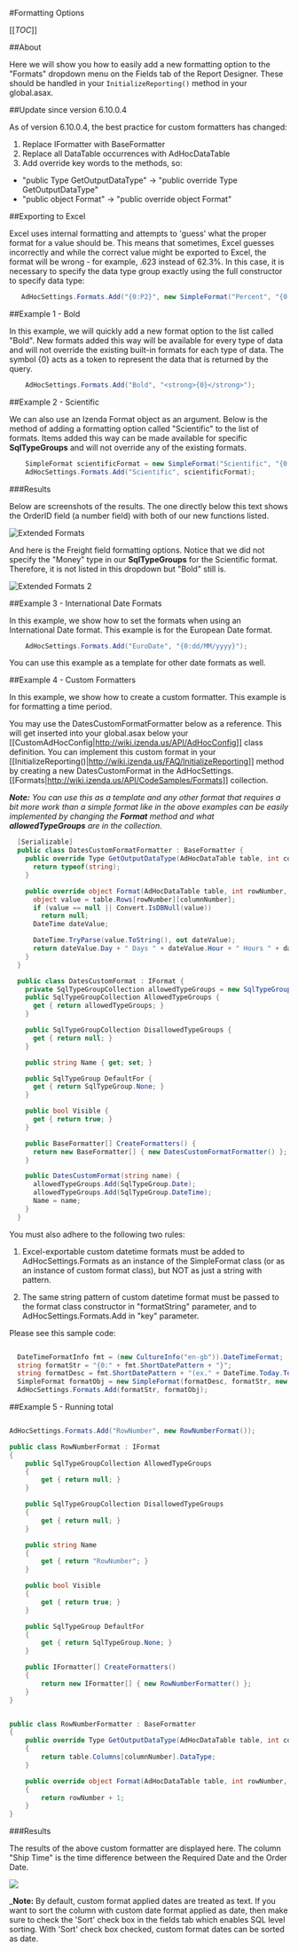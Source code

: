 #Formatting Options

[[_TOC_]]

##About

Here we will show you how to easily add a new formatting option to the "Formats" dropdown menu on the Fields tab of the Report Designer. These should be handled in your ``InitializeReporting()`` method in your global.asax.

##Update since version 6.10.0.4

As of version 6.10.0.4, the best practice for custom formatters has changed:

1) Replace IFormatter with BaseFormatter
2) Replace all DataTable occurrences with AdHocDataTable
3) Add override key words to the methods, so:
- "public Type GetOutputDataType" -> "public override Type GetOutputDataType"
- "public object Format" -> "public override object Format"

##Exporting to Excel

Excel uses internal formatting and attempts to 'guess' what the proper format for a value should be. This means that sometimes, Excel guesses incorrectly and while the correct value might be exported to Excel, the format will be wrong - for example, .623 instead of 62.3%. In this case, it is necessary to specify the data type group exactly using the full constructor to specify data type:

```csharp
   AdHocSettings.Formats.Add("{0:P2}", new SimpleFormat("Percent", "{0:P2}", new SqlTypeGroup[] { SqlTypeGroup.Numeric, SqlTypeGroup.Money, SqlTypeGroup.Real }));
```

##Example 1 - Bold

In this example, we will quickly add a new format option to the list called "Bold". New formats added this way will be available for every type of data and will not override the existing built-in formats for each type of data. The symbol {0} acts as a token to represent the data that is returned by the query.

```csharp
    AdHocSettings.Formats.Add("Bold", "<strong>{0}</strong>");
```

##Example 2 - Scientific

We can also use an Izenda Format object as an argument. Below is the method of adding a formatting option called "Scientific" to the list of formats. Items added this way can be made available for specific **SqlTypeGroups** and will not override any of the existing formats.

```csharp
    SimpleFormat scientificFormat = new SimpleFormat("Scientific", "{0:E}", new SqlTypeGroup[] {SqlTypeGroup.Real, SqlTypeGroup.Numeric});
    AdHocSettings.Formats.Add("Scientific", scientificFormat);
```

###Results

Below are screenshots of the results. The one directly below this text shows the OrderID field (a number field) with both of our new functions listed.

![Extended Formats](/FAQ/Questions/Add-Formatting-Options/extended_formats.png)

And here is the Freight field formatting options. Notice that we did not specify the "Money" type in our **SqlTypeGroups** for the Scientific format. Therefore, it is not listed in this dropdown but "Bold" still is.

![Extended Formats 2](/FAQ/Questions/Add-Formatting-Options/extended_formats_2.png)

##Example 3 - International Date Formats

In this example, we show how to set the formats when using an International Date format. This example is for the European Date format.

```csharp
    AdHocSettings.Formats.Add("EuroDate", "{0:dd/MM/yyyy}");
```

You can use this example as a template for other date formats as well.

##Example 4 - Custom Formatters

In this example, we show how to create a custom formatter. This example is for formatting a time period.

You may use the DatesCustomFormatFormatter below as a reference. This will get inserted into your global.asax below your [[CustomAdHocConfig|http://wiki.izenda.us/API/AdHocConfig]] class definition. You can implement this custom format in your [[InitializeReporting()|http://wiki.izenda.us/FAQ/InitializeReporting]] method by creating a new DatesCustomFormat in the AdHocSettings.[[Formats|http://wiki.izenda.us/API/CodeSamples/Formats]] collection.

_**Note:** You can use this as a template and any other format that requires a bit more work than a simple format like in the above examples can be easily implemented by changing the **Format** method and what **allowedTypeGroups** are in the collection._

```csharp
  [Serializable]
  public class DatesCustomFormatFormatter : BaseFormatter {
    public override Type GetOutputDataType(AdHocDataTable table, int columnNumber, ReportOutputOptions reportOutputOptions, Field field) {
      return typeof(string);
    }

    public override object Format(AdHocDataTable table, int rowNumber, int columnNumber, Field field, AdHocDataTable originalTable, Field nameField) {
      object value = table.Rows[rowNumber][columnNumber];
      if (value == null || Convert.IsDBNull(value))
        return null;
      DateTime dateValue;

      DateTime.TryParse(value.ToString(), out dateValue);
      return dateValue.Day + " Days " + dateValue.Hour + " Hours " + dateValue.Minute + " Minutes " + dateValue.Second + " Seconds";
    }
  }

  public class DatesCustomFormat : IFormat {
    private SqlTypeGroupCollection allowedTypeGroups = new SqlTypeGroupCollection();
    public SqlTypeGroupCollection AllowedTypeGroups {
      get { return allowedTypeGroups; }
    }

    public SqlTypeGroupCollection DisallowedTypeGroups {
      get { return null; }
    }

    public string Name { get; set; }

    public SqlTypeGroup DefaultFor {
      get { return SqlTypeGroup.None; }
    }

    public bool Visible {
      get { return true; }
    }

    public BaseFormatter[] CreateFormatters() {
      return new BaseFormatter[] { new DatesCustomFormatFormatter() };
    }

    public DatesCustomFormat(string name) {
      allowedTypeGroups.Add(SqlTypeGroup.Date);
      allowedTypeGroups.Add(SqlTypeGroup.DateTime);
      Name = name;
    }
  }
```

You must also adhere to the following two rules:

1) Excel-exportable custom datetime formats must be added to AdHocSettings.Formats as an instance of the SimpleFormat class (or as an instance of custom format class), but NOT as just a string with pattern.

2) The same string pattern of custom datetime format must be passed to the format class constructor in "formatString" parameter, and to AdHocSettings.Formats.Add in "key" parameter.

Please see this sample code:

```csharp

  DateTimeFormatInfo fmt = (new CultureInfo("en-gb")).DateTimeFormat;
  string formatStr = "{0:" + fmt.ShortDatePattern + "}";
  string formatDesc = fmt.ShortDatePattern + "(ex." + DateTime.Today.ToString(fmt.ShortDatePattern) + ")";
  SimpleFormat formatObj = new SimpleFormat(formatDesc, formatStr, new SqlTypeGroup[] { SqlTypeGroup.DateTime });
  AdHocSettings.Formats.Add(formatStr, formatObj);

```

##Example 5 - Running total

```csharp

AdHocSettings.Formats.Add("RowNumber", new RowNumberFormat());

public class RowNumberFormat : IFormat
{
	public SqlTypeGroupCollection AllowedTypeGroups
	{
		get { return null; }
	}

	public SqlTypeGroupCollection DisallowedTypeGroups
	{
		get { return null; }
	}

	public string Name
	{
		get { return "RowNumber"; }
	}

	public bool Visible
	{
		get { return true; }
	}

	public SqlTypeGroup DefaultFor
	{
		get { return SqlTypeGroup.None; }
	}

	public IFormatter[] CreateFormatters()
	{
		return new IFormatter[] { new RowNumberFormatter() };
	}
}


public class RowNumberFormatter : BaseFormatter
{
	public override Type GetOutputDataType(AdHocDataTable table, int columnNumber, ReportOutputOptions reportOutputOptions, Field field)
	{
		return table.Columns[columnNumber].DataType;
	}

	public override object Format(AdHocDataTable table, int rowNumber, int columnNumber, Field field, AdHocDataTable originalTable, Field nameField)
	{
		return rowNumber + 1;
	}
}

```

###Results

The results of the above custom formatter are displayed here. The column "Ship Time" is the time difference between the Required Date and the Order Date.

![](http://wiki.izenda.us/FAQ/Questions/Add-Formatting-Options/custom_format_object.png)


_**Note:** By default, custom format applied dates are treated as text. If you want to sort the column with custom date format applied as date, then make sure to check the 'Sort' check box in the fields tab which enables SQL level sorting. With 'Sort' check box checked, custom format dates can be sorted as date.
